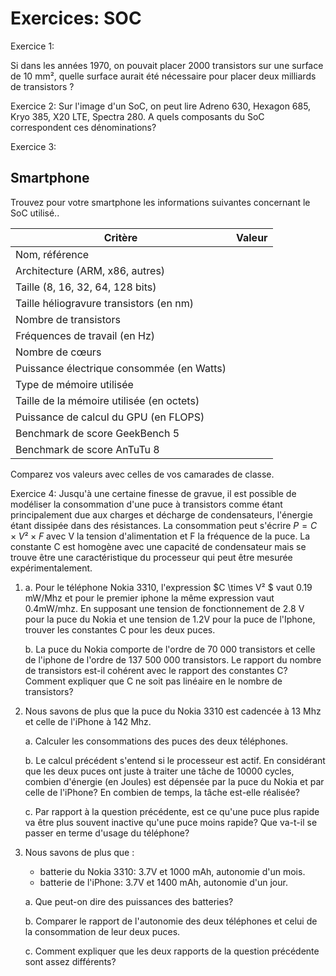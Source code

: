 # Exercices: SOC

Exercice 1: 

Si dans les années 1970, on pouvait placer 2000 transistors sur une surface de 10 mm², quelle surface aurait été nécessaire pour placer deux milliards de transistors ? 



Exercice 2: Sur l'image d'un SoC, on peut lire Adreno 630, Hexagon 685, Kryo 385, X20 LTE, Spectra 280. A quels composants du SoC correspondent ces dénominations? 

Exercice 3:

## Smartphone

Trouvez pour votre smartphone les informations suivantes concernant le SoC utilisé..

| Critère                                   | Valeur |
| ----------------------------------------- | ------ |
| Nom, référence                            |        |
| Architecture (ARM, x86, autres)           |        |
| Taille (8, 16, 32, 64, 128 bits)          |        |
| Taille héliogravure transistors (en nm)   |        |
| Nombre de transistors                     |        |
| Fréquences de travail (en Hz)             |        |
| Nombre de cœurs                           |        |
| Puissance électrique consommée (en Watts) |        |
| Type de mémoire utilisée                  |        |
| Taille de la mémoire utilisée (en octets) |        |
| Puissance de calcul du GPU (en FLOPS)     |        |
| Benchmark de score GeekBench 5            |        |
| Benchmark de score AnTuTu 8               |        |

Comparez vos valeurs avec celles de vos camarades de classe.

Exercice 4: Jusqu'à une certaine finesse de gravue, il est possible de modéliser la consommation d'une puce à transistors comme étant principalement due aux charges et décharge de condensateurs, l'énergie étant dissipée dans des résistances. La consommation peut s'écrire  $P = C \times V² \times F$  avec V la tension d'alimentation et F la fréquence de la puce. La constante C est homogène avec une capacité de condensateur mais se trouve être une caractéristique du processeur qui peut être mesurée expérimentalement. 

1. a. Pour le téléphone Nokia 3310, l'expression $C \times V² $ vaut 0.19 mW/Mhz et pour le premier iphone la même expression vaut 0.4mW/mhz. En supposant une tension de fonctionnement de 2.8 V pour la puce du Nokia et une tension de 1.2V pour la puce de l'Iphone, trouver les constantes C pour les deux puces. 

   b. La puce du Nokia comporte de l'ordre de 70 000 transistors et celle de l'iphone de l'ordre de 137 500 000 transistors. Le rapport du nombre de transistors est-il cohérent avec le rapport des constantes C? Comment expliquer que C ne soit pas linéaire en le nombre de transistors? 

2. Nous savons de plus que la puce du Nokia 3310 est cadencée à 13 Mhz et celle de l'iPhone à 142 Mhz. 

   a. Calculer les consommations des puces des deux téléphones. 

   b. Le calcul précédent s'entend si le processeur est actif. En considérant que les deux puces ont juste à traiter une tâche de 10000 cycles, combien d'énergie (en Joules) est dépensée par la puce du Nokia et par celle de l'iPhone? En combien de temps, la tâche est-elle réalisée? 

   c. Par rapport à la question précédente, est ce qu'une puce plus rapide va être plus souvent inactive qu'une puce moins rapide? Que va-t-il se passer en terme d'usage du téléphone? 

3. Nous savons de plus que :

   - batterie du Nokia 3310: 3.7V et 1000 mAh, autonomie d'un mois. 
   - batterie de l'iPhone: 3.7V et 1400 mAh, autonomie d'un jour. 

   a. Que peut-on dire des puissances des batteries? 

   b. Comparer le rapport de l'autonomie des deux téléphones et celui de la consommation de leur deux puces. 

   c. Comment expliquer que les deux rapports de la question précédente sont assez différents? 

   







